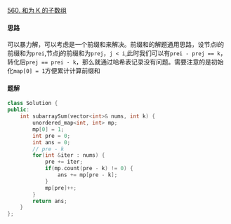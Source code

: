[560. 和为 K 的子数组](https://leetcode.cn/problems/subarray-sum-equals-k)

#### 思路

可以暴力解，可以考虑是一个前缀和来解决。前缀和的解题通用思路，设节点i的前缀和为`prei`,节点j的前缀和为`prej`，`j < i`,此时我们可以有`prei - prej == k`，转化后`prej == prei - k`，那么就通过哈希表记录没有问题。需要注意的是初始化`map[0] = 1`方便累计计算前缀和

#### 题解

```c++
class Solution {
public:
    int subarraySum(vector<int>& nums, int k) {
        unordered_map<int, int> mp;
        mp[0] = 1;
        int pre = 0;
        int ans = 0;
        // pre - k 
        for(int &iter : nums) {
            pre += iter;
            if(mp.count(pre - k) != 0) {
                ans += mp[pre - k];
            }
            mp[pre]++;
        }
        return ans;
    }
};
```



